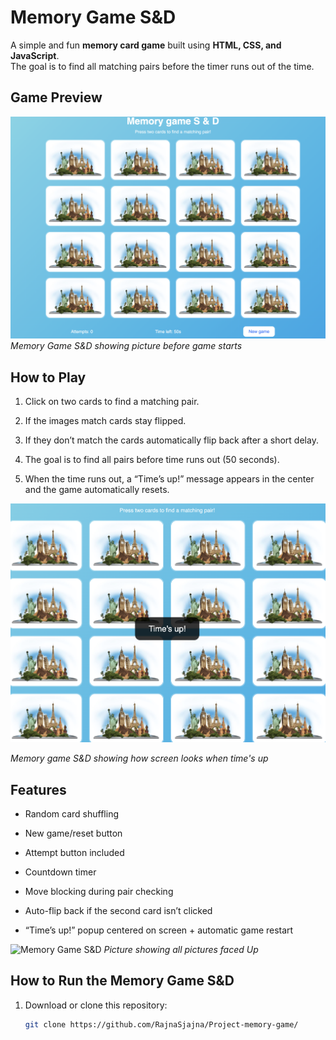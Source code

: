 

# Memory Game  S&D

A simple and fun **memory card game** built using **HTML, CSS, and JavaScript**.  
The goal is to find all matching pairs before the timer runs out of the time.


## Game Preview


![Memory Game S&D](assets/ScrShtNo1.jpg)
*Memory Game S&D showing picture before game starts*


##  How to Play

1. Click on two cards to find a matching pair.  
2. If the images match cards stay flipped.  
3. If they don’t match the cards automatically flip back after a short delay.  
4. The goal is to find all pairs before time runs out (50 seconds).  

5. When the time runs out, a “Time’s up!” message appears in the center and the game automatically resets.


  
![Memory Game S&D](assets/ScreenshotNo2.jpg)

*Memory game S&D showing how screen looks when time's up* 


## Features

 * Random card shuffling
 * New game/reset button
* Attempt button included
* Countdown timer

* Move blocking during pair checking

* Auto-flip back if the second card isn’t clicked

* “Time’s up!” popup centered on screen + automatic game restart

 
![Memory Game S&D](assets/SCrShtNo.3.jpg)
 *Picture showing all pictures faced Up*


##  How to Run the Memory Game S&D

1. Download or clone this repository:
   ```bash
   git clone https://github.com/RajnaSjajna/Project-memory-game/
